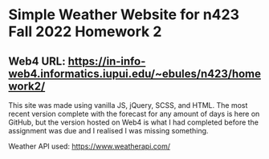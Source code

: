 # Simple Weather Website for n423 Fall 2022 Homework 2

## Web4 URL: https://in-info-web4.informatics.iupui.edu/~ebules/n423/homework2/

This site was made using vanilla JS, jQuery, SCSS, and HTML. The most recent version complete with the forecast for any amount of days is here on GitHub, but the version hosted on Web4 is what I had completed before the assignment was due and I realised I was missing something. 

Weather API used: https://www.weatherapi.com/
